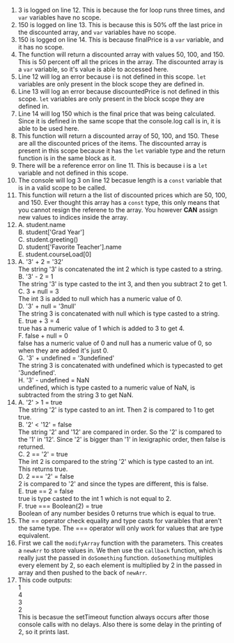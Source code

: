 1. 3 is logged on line 12. This is because the for loop runs three times, and `var` variables have no scope.
2. 150 is logged on line 13. This is because this is 50% off the last price in the discounted array, and `var` variables have no scope.
3. 150 is logged on line 14. This is because finalPrice is a `var` variable, and it has no scope.
4. The function will return a discounted array with values 50, 100, and 150. This is 50 percent off all the prices in the array. The discounted array is a `var` variable, so it's value is able to accessed here.
5. Line 12 will log an error because i is not defined in this scope. `let` variables are only present in the block scope they are defined in.
6. Line 13 will log an error because discountedPrice is not defined in this scope. `let` variables are only present in the block scope they are defined in.
7. Line 14 will log 150 which is the final price that was being calculated. Since it is defined in the same scope that the console.log call is in, it is able to be used here.
8. This function will return a discounted array of 50, 100, and 150. These are all the discounted prices of the items. The discounted array is present in this scope because it has the `let` variable type and the return function is in the same block as it.
9. There will be a reference error on line 11. This is because i is a `let` variable and not defined in this scope.
10. The console will log 3 on line 12 becasue length is a `const` variable that is in a valid scope to be called.
11. This function will return a the list of discounted prices which are 50, 100, and 150. Ever thought this array has a `const` type, this only means that you cannot resign the referene to the array. You however **CAN** assign new values to indices inside the array.
12. A. student.name <br/>
    B. student['Grad Year'] <br/>
    C. student.greeting() <br/>
    D. student['Favorite Teacher'].name <br/>
    E. student.courseLoad[0] <br/>
13. A. '3' + 2 = '32' <br/>
    The string '3' is concatenated the int 2 which is type casted to a string. <br/>
    B. '3' - 2 = 1 <br/>
    The string '3' is type casted to the int 3, and then you subtract 2 to get 1. <br/>
    C. 3 + null = 3 <br/>
    The int 3 is added to null which has a numeric value of 0. <br/>
    D. '3' + null = '3null' <br/>
    The string 3 is concatenated with null which is type casted to a string. <br/>
    E. true + 3 = 4 <br/>
    true has a numeric value of 1 which is added to 3 to get 4. <br/>
    F. false + null = 0 <br/>
    false has a numeric value of 0 and null has a numeric value of 0, so when they are added it's just 0. <br/>
    G. '3' + undefined = '3undefined' <br/>
    The string 3 is concatenated with undefined which is typecasted to get '3undefined'. <br/>
    H. '3' - undefined = NaN <br/>
    undefined, which is type casted to a numeric value of NaN, is subtracted from the string 3 to get NaN. <br/>
14. A. '2' > 1 = true <br/>
    The string '2' is type casted to an int. Then 2 is compared to 1 to get true. <br/>
    B. '2' < '12' = false <br/>
    The string '2' and '12' are compared in order. So the '2' is compared to the '1' in '12'. Since '2' is bigger than '1' in lexigraphic order, then false is returned. <br/>
    C. 2 == '2' = true <br/>
    The int 2 is compared to the string '2' which is type casted to an int. This returns true. <br/>
    D. 2 === '2' = false <br/>
    2 is compared to '2' and since the types are different, this is false. <br/>
    E. true == 2 = false <br/>
    true is type casted to the int 1 which is not equal to 2. <br/>
    F. true === Boolean(2) = true <br/>
    Boolean of any number besides 0 returns true which is equal to true. <br/>
15. The == operator check equality and type casts for varaibles that aren't the same type. The === operator will only work for values that are type equivalent.
17. First we call the `modifyArray` function with the parameters. This creates a `newArr` to store values in. We then use the `callback` function, which is really just the passed in `doSomething` function. `doSomething` multiples every element by 2, so each element is multiplied by 2 in the passed in array and then pushed to the back of `newArr`.
19. This code outputs:</br> 1 </br> 4 </br> 3 </br> 2 </br> This is becasue the setTimeout function always occurs after those console calls with no delays. Also there is some delay in the printing of 2, so it prints last.